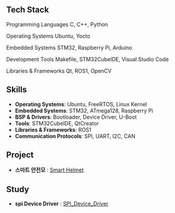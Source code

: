 <div align="left">

## Tech Stack  

Programming Languages
C, C++, Python

Operating Systems
Ubuntu, Yocto

Embedded Systems
STM32, Raspberry Pi, Arduino

Development Tools
Makefile, STM32CubeIDE, Visual Studio Code

Libraries & Frameworks
Qt, ROS1, OpenCV

</div>

<div align="left">

## Skills  

- **Operating Systems**: Ubuntu, FreeRTOS, Linux Kernel
- **Embedded Systems**: STM32, ATmega128, Raspberry Pi  
- **BSP & Drivers**: Bootloader, Device Driver, U-Boot  
- **Tools**: STM32CubeIDE, QtCreator  
- **Libraries & Frameworks**: ROS1  
- **Communication Protocols**: SPI, UART, I2C, CAN

</div>

<div align="left">

## Project  
- **스마트 안전모** : [Smart Helmet](https://github.com/yundongjun/stm32-auther-module)

</div>

<div align="left">

## Study
- **spi Device Driver** : [SPI_Device_Driver](https://github.com/yundongjun/spi)
